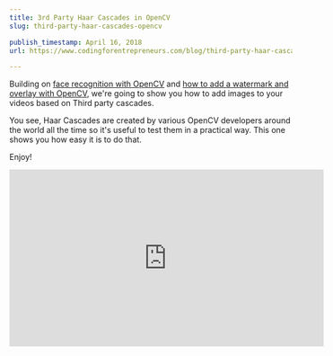 ```yaml
---
title: 3rd Party Haar Cascades in OpenCV
slug: third-party-haar-cascades-opencv

publish_timestamp: April 16, 2018
url: https://www.codingforentrepreneurs.com/blog/third-party-haar-cascades-opencv/

---
```


Building on [face recognition with OpenCV](https://www.codingforentrepreneurs.com/blog/opencv-python-face-recognition-and-identification/) and [how to add a watermark and overlay with OpenCV](https://www.codingforentrepreneurs.com/blog/python-opencv-overlay-watermark/), we're going to show you how to add images to your videos based on Third party cascades. 

You see, Haar Cascades are created by various OpenCV developers around the world all the time so it's useful to test them in a practical way. This one shows you how easy it is to do that.

Enjoy!

<iframe width="560" height="315" src="https://www.youtube.com/embed/HZ3mhgbjtRU" frameborder="0" allow="autoplay; encrypted-media" allowfullscreen></iframe>